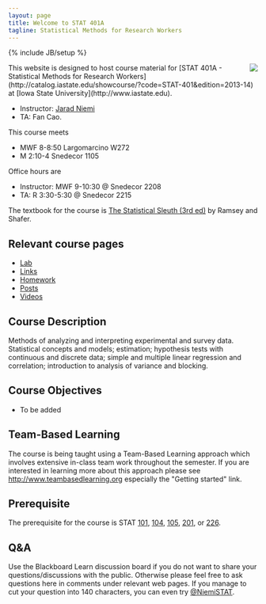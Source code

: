 ```yaml
---
layout: page
title: Welcome to STAT 401A
tagline: Statistical Methods for Research Workers
---
```

{% include JB/setup %}

<img src="http://upload.wikimedia.org/wikipedia/commons/thumb/e/ed/Bayes_icon.svg/200px-Bayes_icon.svg.png" align="right" />
This website is designed to host course material for [STAT 401A - Statistical Methods for Research Workers](http://catalog.iastate.edu/showcourse/?code=STAT-401&edition=2013-14) at [Iowa State University](http://www.iastate.edu).

- Instructor: [Jarad Niemi](http://jarad.me)
- TA: Fan Cao. 

This course meets

- MWF 8-8:50 Largomarcino W272
- M 2:10-4 Snedecor 1105 

Office hours are

- Instructor: MWF 9-10:30 @ Snedecor 2208
- TA: R 3:30-5:30 @ Snedecor 2215

The textbook for the course is [The Statistical Sleuth (3rd ed)](http://www.amazon.com/gp/product/1133490670/ref=as_li_ss_tl?ie=UTF8&camp=1789&creative=390957&creativeASIN=1133490670&linkCode=as2&tag=jarnieassprod-20) by Ramsey and Shafer.

## Relevant course pages

- [Lab]({{BASE_PATH}}/lab)
- [Links]({{BASE_PATH}}/links.html)
- [Homework]({{BASE_PATH}}/homework.html)
- [Posts](http://jarad.me/categories.html#401a-ref)
- [Videos]({{BASE_PATH}}/videos.html)

## Course Description

Methods of analyzing and interpreting experimental and survey data. Statistical concepts and models; estimation; hypothesis tests with continuous and discrete data; simple and multiple linear regression and correlation; introduction to analysis of variance and blocking.

## Course Objectives

- To be added

## Team-Based Learning

The course is being taught using a Team-Based Learning approach which involves extensive in-class team work throughout the semester. If you are interested in learning more about this approach please see <http://www.teambasedlearning.org> especially the "Getting started" link.

## Prerequisite

The prerequisite for the course is STAT [101](http://catalog.iastate.edu/showcourse/?code=STAT-101&edition=2013-14), [104](http://catalog.iastate.edu/showcourse/?code=STAT-104&edition=2013-14), [105](http://catalog.iastate.edu/showcourse/?code=STAT-105&edition=2013-14), [201](http://catalog.iastate.edu/showcourse/?code=STAT-201&edition=2013-14), or [226](http://catalog.iastate.edu/showcourse/?code=STAT-226&edition=2013-14). 

## Q&A

Use the Blackboard Learn discussion board if you do not want to share your questions/discussions with the public. Otherwise please feel free to ask questions here in comments under relevant web pages. If you manage to cut your question into 140 characters, you can even try [@NiemiSTAT](http://twitter.com/NiemiSTAT).
